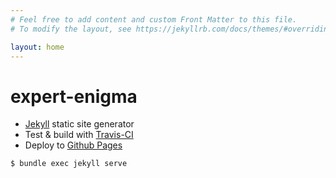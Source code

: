 ```yaml
---
# Feel free to add content and custom Front Matter to this file.
# To modify the layout, see https://jekyllrb.com/docs/themes/#overriding-theme-defaults

layout: home
---
```

# expert-enigma
- [Jekyll](https://jekyllrb.com/) static site generator
- Test & build with [Travis-CI](https://docs.travis-ci.com/)
- Deploy to [Github Pages](https://pages.github.com/)

```
$ bundle exec jekyll serve
```
